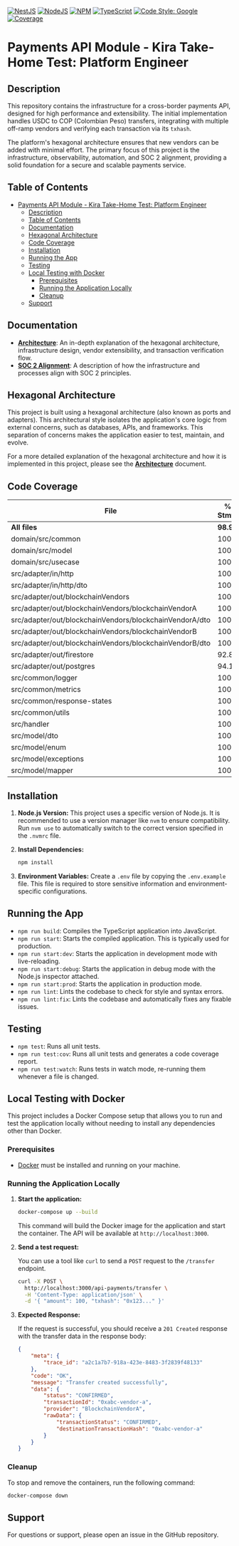 

[![NestJS](https://img.shields.io/badge/nestjs-%23E0234E.svg?style=for-the-badge&logo=nestjs&logoColor=white&style=plastic)](https://nestjs.com/)
[![NodeJS](https://img.shields.io/badge/node.js-6DA55F?style=for-the-badge&logo=node.js&logoColor=white&style=plastic)](https://nodejs.org)
[![NPM](https://img.shields.io/badge/NPM-%23CB3837.svg?style=for-the-badge&logo=npm&logoColor=white&style=plastic)](https://www.npmjs.com/)
[![TypeScript](https://img.shields.io/badge/typescript-%23007ACC.svg?style=for-the-badge&logo=typescript&logoColor=white&style=plastic)](https://www.typescriptlang.org/)
[![Code Style: Google](https://img.shields.io/badge/code%20style-google-blueviolet.svg)](https://github.com/google/gts)
[![Coverage](https://sonarcloud.io/api/project_badges/measure?project=kira-take-home-test&metric=coverage)](https://sonarcloud.io/summary/new_code?id=kira-take-home-test)

# Payments API Module - Kira Take-Home Test: Platform Engineer

## Description

This repository contains the infrastructure for a cross-border payments API, designed for high performance and extensibility. The initial implementation handles USDC to COP (Colombian Peso) transfers, integrating with multiple off-ramp vendors and verifying each transaction via its `txhash`.

The platform's hexagonal architecture ensures that new vendors can be added with minimal effort. The primary focus of this project is the infrastructure, observability, automation, and SOC 2 alignment, providing a solid foundation for a secure and scalable payments service.

## Table of Contents

- [Payments API Module - Kira Take-Home Test: Platform Engineer](#payments-api-module---kira-take-home-test-platform-engineer)
  - [Description](#description)
  - [Table of Contents](#table-of-contents)
  - [Documentation](#documentation)
  - [Hexagonal Architecture](#hexagonal-architecture)
  - [Code Coverage](#code-coverage)
  - [Installation](#installation)
  - [Running the App](#running-the-app)
  - [Testing](#testing)
  - [Local Testing with Docker](#local-testing-with-docker)
    - [Prerequisites](#prerequisites)
    - [Running the Application Locally](#running-the-application-locally)
    - [Cleanup](#cleanup)
  - [Support](#support)

## Documentation

-   [**Architecture**](./ARCHITECTURE.md): An in-depth explanation of the hexagonal architecture, infrastructure design, vendor extensibility, and transaction verification flow.
-   [**SOC 2 Alignment**](./SOC2.md): A description of how the infrastructure and processes align with SOC 2 principles.

## Hexagonal Architecture

This project is built using a hexagonal architecture (also known as ports and adapters). This architectural style isolates the application's core logic from external concerns, such as databases, APIs, and frameworks. This separation of concerns makes the application easier to test, maintain, and evolve.

For a more detailed explanation of the hexagonal architecture and how it is implemented in this project, please see the [**Architecture**](./ARCHITECTURE.md) document.

## Code Coverage

| File                                                          | % Stmts | % Branch | % Funcs | % Lines |
| ------------------------------------------------------------- | ------- | -------- | ------- | ------- |
| **All files**                                                 | **98.98** | **76.08** | **100** | **98.83** |
| domain/src/common                                             | 100     | 100      | 100     | 100     |
| domain/src/model                                              | 100     | 100      | 100     | 100     |
| domain/src/usecase                                            | 100     | 100      | 100     | 100     |
| src/adapter/in/http                                           | 100     | 77.27    | 100     | 100     |
| src/adapter/in/http/dto                                       | 100     | 100      | 100     | 100     |
| src/adapter/out/blockchainVendors                             | 100     | 80       | 100     | 100     |
| src/adapter/out/blockchainVendors/blockchainVendorA           | 100     | 75       | 100     | 100     |
| src/adapter/out/blockchainVendors/blockchainVendorA/dto       | 100     | 100      | 100     | 100     |
| src/adapter/out/blockchainVendors/blockchainVendorB           | 100     | 75       | 100     | 100     |
| src/adapter/out/blockchainVendors/blockchainVendorB/dto       | 100     | 100      | 100     | 100     |
| src/adapter/out/firestore                                     | 92.85   | 66.66    | 100     | 91.66   |
| src/adapter/out/postgres                                      | 94.11   | 60       | 100     | 93.1    |
| src/common/logger                                             | 100     | 60       | 100     | 100     |
| src/common/metrics                                            | 100     | 100      | 100     | 100     |
| src/common/response-states                                    | 100     | 100      | 100     | 100     |
| src/common/utils                                              | 100     | 100      | 100     | 100     |
| src/handler                                                   | 100     | 78.57    | 100     | 100     |
| src/model/dto                                                 | 100     | 100      | 100     | 100     |
| src/model/enum                                                | 100     | 100      | 100     | 100     |
| src/model/exceptions                                          | 100     | 100      | 100     | 100     |
| src/model/mapper                                              | 100     | 100      | 100     | 100     |

## Installation

1.  **Node.js Version:** This project uses a specific version of Node.js. It is recommended to use a version manager like `nvm` to ensure compatibility. Run `nvm use` to automatically switch to the correct version specified in the `.nvmrc` file.

2.  **Install Dependencies:**
    ```bash
    npm install
    ```

3.  **Environment Variables:** Create a `.env` file by copying the `.env.example` file. This file is required to store sensitive information and environment-specific configurations.

## Running the App

-   `npm run build`: Compiles the TypeScript application into JavaScript.
-   `npm run start`: Starts the compiled application. This is typically used for production.
-   `npm run start:dev`: Starts the application in development mode with live-reloading.
-   `npm run start:debug`: Starts the application in debug mode with the Node.js inspector attached.
-   `npm run start:prod`: Starts the application in production mode.
-   `npm run lint`: Lints the codebase to check for style and syntax errors.
-   `npm run lint:fix`: Lints the codebase and automatically fixes any fixable issues.

## Testing

-   `npm test`: Runs all unit tests.
-   `npm run test:cov`: Runs all unit tests and generates a code coverage report.
-   `npm run test:watch`: Runs tests in watch mode, re-running them whenever a file is changed.

## Local Testing with Docker

This project includes a Docker Compose setup that allows you to run and test the application locally without needing to install any dependencies other than Docker.

### Prerequisites

-   [Docker](https://www.docker.com/get-started) must be installed and running on your machine.

### Running the Application Locally

1.  **Start the application:**

    ```bash
    docker-compose up --build
    ```

    This command will build the Docker image for the application and start the container. The API will be available at `http://localhost:3000`.

2.  **Send a test request:**

    You can use a tool like `curl` to send a `POST` request to the `/transfer` endpoint.

    ```bash
    curl -X POST \
      http://localhost:3000/api-payments/transfer \
      -H 'Content-Type: application/json' \
      -d '{ "amount": 100, "txhash": "0x123..." }'
    ```

3.  **Expected Response:**

    If the request is successful, you should receive a `201 Created` response with the transfer data in the response body:

    ```json
    {
        "meta": {
            "trace_id": "a2c1a7b7-918a-423e-8483-3f2839f48133"
        },
        "code": "OK",
        "message": "Transfer created successfully",
        "data": {
            "status": "CONFIRMED",
            "transactionId": "0xabc-vendor-a",
            "provider": "BlockchainVendorA",
            "rawData": {
                "transactionStatus": "CONFIRMED",
                "destinationTransactionHash": "0xabc-vendor-a"
            }
        }
    }
    ```

### Cleanup

To stop and remove the containers, run the following command:

```bash
docker-compose down
```

## Support

For questions or support, please open an issue in the GitHub repository.
